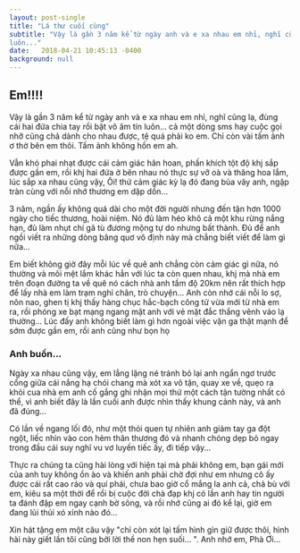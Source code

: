 ```yaml
---
layout: post-single
title: "Lá thư cuối cùng"
subtitle: "Vậy là gần 3 năm kể từ ngày anh và e xa nhau em nhỉ, nghĩ cũng lạ, đùng cái hai đứa chia tay rồi bặt vô âm tín
luôn..."
date:   2018-04-21 10:45:13 -0400
background: null
---
```


Em!!!!
------

Vậy là gần 3 năm kể từ ngày anh và e xa nhau em nhỉ, nghĩ cũng lạ, đùng cái hai đứa chia tay rồi bặt vô âm tín luôn... cả một dòng sms hay cuộc gọi nhỡ cũng chả dành cho nhau được, tệ quá phải ko em. Chỉ còn vài tấm ảnh ơ thờ bên em thôi. Tấm ảnh không hồn em ah.

Vẫn khó phai nhạt được cái cảm giác hân hoan, phấn khích tột độ khj sắp được gần em, rồi khj hai đứa ở bên nhau nó thực sự vỡ oà và thăng hoa lắm, lúc sắp xa nhau cũng vậy, Ôi! thứ cảm giác kỳ lạ đó đang bủa vây anh, ngập tràn cùng với nỗi nhớ thương em dập dồn...

3 năm, ngần ấy không quá dài cho một đời người nhưng đến tận hơn 1000 ngày cho tiếc thương, hoài niệm. Nó đủ làm héo khô cả một khu rừng nắng hạn, đủ làm nhụt chí gã tù đương mộng tự do nhưng bất thành. Đủ để anh ngồi viết ra những dòng bâng quơ vô định này mà chẳng biết viết để làm gì nữa...

Em biết không giờ đây mỗi lúc về quê anh chẳng còn cảm giác gì nữa, nó thường và mõi mệt lắm khác hẳn với lúc ta còn quen nhau, khj mà nhà em trên đoạn đường ta về quê nó cách nhà anh tầm độ 20km nên rất thích hợp để lấy nhà em làm trạm nghỉ chân, trò chuyện... Anh còn nhớ cái nỗi lo sợ, nôn nao, ghen tị khj thấy hàng chục hắc-bạch công tử vừa mới từ nhà em ra, rồi phóng xe bạt mạng ngang mặt anh với vẻ mặt đắc thắng vênh váo lạ thường... Lúc đấy anh không biết làm gì hơn ngoài việc vặn ga thật mạnh để sớm được gần em, rồi anh cũng như bọn họ

### Anh buồn...

Ngày xa nhau cũng vậy, em lẳng lặng né tránh bỏ lại anh ngẩn ngơ trước cổng giữa cái nắng hạ chói chang mà xót xa vô tận, quay xe về, quẹo ra khỏi cua nhà em anh cố gắng ghi nhận mọi thứ một cách tận tường nhất có thể, vì anh biết đây là lần cuối anh được nhìn thấy khung cảnh này, và anh đã đúng...

Có lần về ngang lối đó, như một thói quen tự nhiên anh giảm tay ga đột ngột, liếc nhìn vào con hẻm thân thương đó và nhanh chóng dẹp bỏ ngay trong đầu cái suy nghĩ vu vơ luyến tiếc ấy, đi tiếp vậy...

Thực ra chúng ta cũng hài lòng với hiện tại mà phải không em, bạn gái mới của anh tuy không ồn ào và khiến anh phải chờ đợi như em nhưng cô ấy được cái rất cao ráo và quí phái, chưa bao giờ cổ mắng la anh cả, chả bù với em, kiêu sa một thời để rồi bị cuộc đời chà đạp khj có lần anh hay tin người ta đánh đập em ngay cạnh bờ sông, và rồi nhớ cũng ai đó kể lại, giờ em đang lủi thủi xó xỉnh nào đó...

Xin hát tặng em một câu vậy "chỉ còn xót lại tấm hình gìn giữ được thôi, hình hài này giết lần tôi cũng bởi lời thề non hẹn suối... ". Anh nhớ em, Phà Ơi...